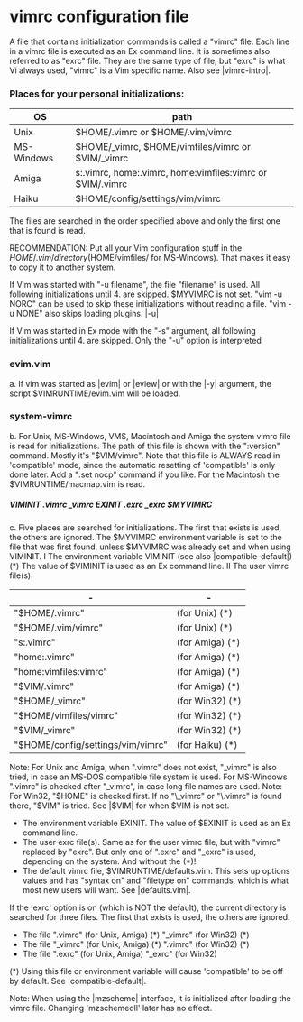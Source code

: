 # vimrc configuration file
A file that contains initialization commands is called a "vimrc" file.
Each line in a vimrc file is executed as an Ex command line.  It is
sometimes also referred to as "exrc" file.  They are the same type of
file, but "exrc" is what Vi always used, "vimrc" is a Vim specific
name.  Also see |vimrc-intro|.

### Places for your personal initializations:

 | OS         | path                                                       | 
 | --         | --                                                         | 
 | Unix       | $HOME/.vimrc or $HOME/.vim/vimrc                           | 
 | MS-Windows | $HOME/\_vimrc, $HOME/vimfiles/vimrc or $VIM/\_vimrc        | 
 | Amiga      | s:.vimrc, home:.vimrc, home:vimfiles:vimrc  or $VIM/.vimrc | 
 | Haiku      | $HOME/config/settings/vim/vimrc                            | 

The files are searched in the order specified above and only the first
one that is found is read.

RECOMMENDATION: Put all your Vim configuration stuff in the
$HOME/.vim/ directory ($HOME/vimfiles/ for MS-Windows). That makes it
easy to copy it to another system.

If Vim was started with "-u filename", the file "filename" is used.
All following initializations until 4. are skipped. $MYVIMRC is not
set.
"vim -u NORC" can be used to skip these initializations without
reading a file.  "vim -u NONE" also skips loading plugins.  |-u|

If Vim was started in Ex mode with the "-s" argument, all following
initializations until 4. are skipped.  Only the "-u" option is
interpreted

### evim.vim 

 a. If vim was started as |evim| or |eview| or with the |-y| argument, the
script $VIMRUNTIME/evim.vim will be loaded.
### system-vimrc 

 b. For Unix, MS-Windows, VMS, Macintosh and Amiga the system vimrc file
is read for initializations.  The path of this file is shown with the
":version" command.  Mostly it's "$VIM/vimrc".  Note that this file is
ALWAYS read in 'compatible' mode, since the automatic resetting of
'compatible' is only done later.  Add a ":set nocp" command if you
like.  For the Macintosh the $VIMRUNTIME/macmap.vim is read.

  ##### VIMINIT .vimrc \_vimrc EXINIT .exrc \_exrc $MYVIMRC

 c. Five places are searched for initializations.  The first that exists
is used, the others are ignored.  The $MYVIMRC environment variable is
set to the file that was first found, unless $MYVIMRC was already set
and when using VIMINIT.
I   The environment variable VIMINIT (see also |compatible-default|) (\*)
    The value of $VIMINIT is used as an Ex command line.
II  The user vimrc file(s):

 | -                                 | -                | 
 | --                                | --               | 
 | "$HOME/.vimrc"                    | (for Unix) (\*)  | 
 | "$HOME/.vim/vimrc"                | (for Unix) (\*)  | 
 | "s:.vimrc"                        | (for Amiga) (\*) | 
 | "home:.vimrc"                     | (for Amiga) (\*) | 
 | "home:vimfiles:vimrc"             | (for Amiga) (\*) | 
 | "$VIM/.vimrc"                     | (for Amiga) (\*) | 
 | "$HOME/\_vimrc"                   | (for Win32) (\*) | 
 | "$HOME/vimfiles/vimrc"            | (for Win32) (\*) | 
 | "$VIM/\_vimrc"                    | (for Win32) (\*) | 
 | "$HOME/config/settings/vim/vimrc" | (for Haiku) (\*) | 

Note: For Unix and Amiga, when ".vimrc" does not exist,
"\_vimrc" is also tried, in case an MS-DOS compatible file
system is used.  For MS-Windows ".vimrc" is checked after
"\_vimrc", in case long file names are used.
Note: For Win32, "$HOME" is checked first.  If no "\_vimrc" or
"\.vimrc" is found there, "$VIM" is tried.  See |$VIM| for when
	$VIM is not set.
* The environment variable EXINIT.
  The value of $EXINIT is used as an Ex command line.
* The user exrc file(s).  Same as for the user vimrc file, but with
  "vimrc" replaced by "exrc".  But only one of ".exrc" and "\_exrc" is
   used, depending on the system.  And without the (\*)!
*  The default vimrc file, $VIMRUNTIME/defaults.vim.  This sets up
   options values and has "syntax on" and "filetype on" commands,
   which is what most new users will want.  See |defaults.vim|.

If the 'exrc' option is on (which is NOT the default), the current
directory is searched for three files.  The first that exists is used,
the others are ignored.
- The file ".vimrc" (for Unix, Amiga) (\*) "\_vimrc" (for Win32) (\*)
- The file "\_vimrc" (for Unix, Amiga) (\*) ".vimrc" (for Win32) (\*)
- The file ".exrc"  (for Unix, Amiga) "\_exrc"  (for Win32)

(\*) Using this file or environment variable will cause 'compatible' to be
off by default.  See |compatible-default|.

Note: When using the |mzscheme| interface, it is initialized after loading
the vimrc file.  Changing 'mzschemedll' later has no effect.

